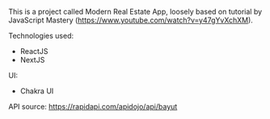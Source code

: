 This is a project called Modern Real Estate App, loosely based on tutorial by JavaScript Mastery (https://www.youtube.com/watch?v=y47gYvXchXM).

Technologies used:
-   ReactJS
-   NextJS

UI:
-   Chakra UI

API source:
    https://rapidapi.com/apidojo/api/bayut
